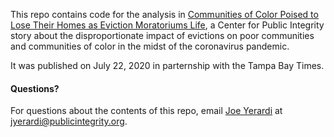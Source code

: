 This repo contains code for the analysis in [Communities of Color Poised to Lose Their Homes as Eviction Moratoriums Life](https://publicintegrity.org/health/coronavirus-and-inequality/communities-of-color-homes-coronavirus-evictions-moratoriums-lift/), a Center for Public Integrity story about the disproportionate impact of evictions on poor communities and communities of color in the midst of the coronavirus pandemic.

It was published on July 22, 2020 in parternship with the Tampa Bay Times.

#### Questions?
For questions about the contents of this repo, email [Joe Yerardi](https://publicintegrity.org/author/joe-yerardi/) at jyerardi@publicintegrity.org.
